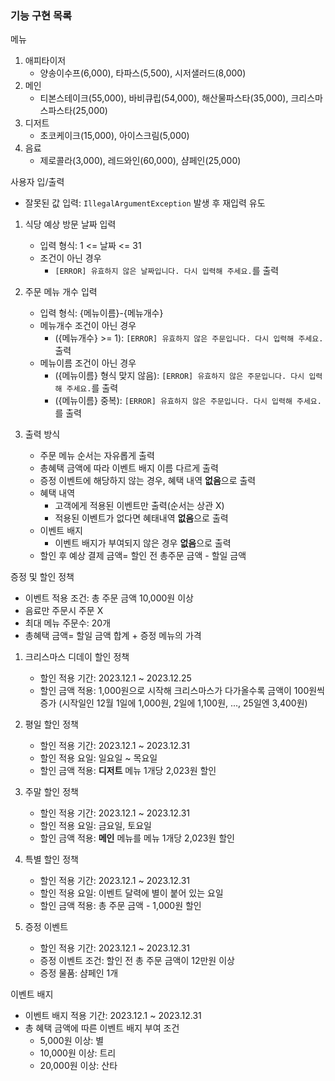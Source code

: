 ### 기능 구현 목록
메뉴 
1. 애피타이저
   - 양송이수프(6,000), 타파스(5,500), 시저샐러드(8,000)
2. 메인
   - 티본스테이크(55,000), 바비큐립(54,000), 해산물파스타(35,000), 크리스마스파스타(25,000)
3. 디저트
   - 초코케이크(15,000), 아이스크림(5,000)
4. 음료
   - 제로콜라(3,000), 레드와인(60,000), 샴페인(25,000)

사용자 입/출력
- 잘못된 값 입력: `IllegalArgumentException` 발생 후 재입력 유도

1. 식당 예상 방문 날짜 입력
   - 입력 형식: 1 <= 날짜 <= 31
   - 조건이 아닌 경우
      - `[ERROR] 유효하지 않은 날짜입니다. 다시 입력해 주세요.`를 출력

2. 주문 메뉴 개수 입력
   - 입력 형식: {메뉴이름}-{메뉴개수}
   - 메뉴개수 조건이 아닌 경우
      - ({메뉴개수} >= 1): `[ERROR] 유효하지 않은 주문입니다. 다시 입력해 주세요.` 출력
   - 메뉴이름 조건이 아닌 경우
      - ({메뉴이름} 형식 맞지 않음): `[ERROR] 유효하지 않은 주문입니다. 다시 입력해 주세요.`를 출력
      - ({메뉴이름} 중복): `[ERROR] 유효하지 않은 주문입니다. 다시 입력해 주세요.`를 출력

3. 출력 방식
   - 주문 메뉴 순서는 자유롭게 출력
   - 총혜택 금액에 따라 이벤트 배지 이름 다르게 출력
   - 증정 이벤트에 해당하지 않는 경우, 혜택 내역 **없음**으로 출력
   - 혜택 내역
      - 고객에게 적용된 이벤트만 출력(순서는 상관 X)
      - 적용된 이벤트가 없다면 혜태내역 **없음**으로 출력
   - 이벤트 배지
      - 이벤트 배지가 부여되지 않은 경우 **없음**으로 출력
   - 할인 후 예상 결제 금액= 할인 전 총주문 금액 - 할일 금액

증정 및 할인 정책
   - 이벤트 적용 조건: 총 주문 금액 10,000원 이상
   - 음료만 주문시 주문 X
   - 최대 메뉴 주문수: 20개
   - 총혜택 금액= 할일 금액 합계 + 증정 메뉴의 가격

1. 크리스마스 디데이 할인 정책
   - 할인 적용 기간: 2023.12.1 ~ 2023.12.25
   - 할인 금액 적용: 1,000원으로 시작해 크리스마스가 다가올수록 금액이 100원씩 증가
     (시작일인 12월 1일에 1,000원, 2일에 1,100원, ..., 25일엔 3,400원)

2. 평일 할인 정책
   - 할인 적용 기간: 2023.12.1 ~ 2023.12.31
   - 할인 적용 요일: 일요일 ~ 목요일
   - 할인 금액 적용: **디저트** 메뉴 1개당 2,023원 할인

3. 주말 할인 정책
   - 할인 적용 기간: 2023.12.1 ~ 2023.12.31
   - 할인 적용 요일: 금요일, 토요일
   - 할인 금액 적용: **메인** 메뉴를 메뉴 1개당 2,023원 할인

4. 특별 할인 정책
   - 할인 적용 기간: 2023.12.1 ~ 2023.12.31
   - 할인 적용 요일: 이벤트 달력에 별이 붙어 있는 요일 
   - 할인 금액 적용: 총 주문 금액 - 1,000원 할인 
 
5. 증정 이벤트
   - 할인 적용 기간: 2023.12.1 ~ 2023.12.31
   - 증정 이벤트 조건: 할인 전 총 주문 금액이 12만원 이상
   - 증정 물품: 샴페인 1개

이벤트 배지
   - 이벤트 배지 적용 기간: 2023.12.1 ~ 2023.12.31
   - 총 혜택 금액에 따른 이벤트 배지 부여 조건
     - 5,000원 이상: 별
     - 10,000원 이상: 트리
     - 20,000원 이상: 산타